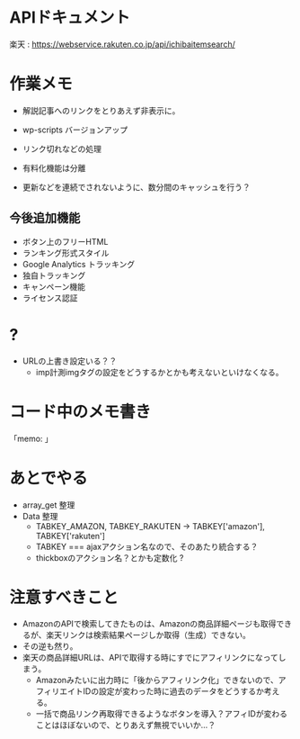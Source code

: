 # APIドキュメント

楽天 : https://webservice.rakuten.co.jp/api/ichibaitemsearch/

# 作業メモ
- 解説記事へのリンクをとりあえず非表示に。
- wp-scripts バージョンアップ

- リンク切れなどの処理
- 有料化機能は分離
- 更新などを連続でされないように、数分間のキャッシュを行う？

## 今後追加機能
- ボタン上のフリーHTML
- ランキング形式スタイル
- Google Analytics トラッキング
- 独自トラッキング
- キャンペーン機能
- ライセンス認証

# ?
- URLの上書き設定いる？？
  - imp計測imgタグの設定をどうするかとかも考えないといけなくなる。

# コード中のメモ書き
「memo: 」



# あとでやる

- array_get 整理
- Data 整理
  - TABKEY_AMAZON, TABKEY_RAKUTEN → TABKEY['amazon'], TABKEY['rakuten']
  - TABKEY === ajaxアクション名なので、そのあたり統合する？
  - thickboxのアクション名？とかも定数化 ? 


# 注意すべきこと

- AmazonのAPIで検索してきたものは、Amazonの商品詳細ページも取得できるが、楽天リンクは検索結果ページしか取得（生成）できない。
- その逆も然り。
- 楽天の商品詳細URLは、APIで取得する時にすでにアフィリンクになってしまう。
  - Amazonみたいに出力時に「後からアフィリンク化」できないので、アフィリエイトIDの設定が変わった時に過去のデータをどうするか考える。
  - 一括で商品リンク再取得できるようなボタンを導入？アフィIDが変わることはほぼないので、とりあえず無視でいいか...？
